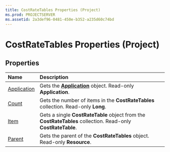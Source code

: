 ```yaml
---
title: CostRateTables Properties (Project)
ms.prod: PROJECTSERVER
ms.assetid: 2a3def96-0481-450e-b352-a235d60c74bd
---
```



# CostRateTables Properties (Project)

## Properties



|**Name**|**Description**|
|:-----|:-----|
|[Application](costratetables-application-property-project.md)|Gets the  **[Application](application-object-project.md)** object. Read-only **Application**.|
|[Count](costratetables-count-property-project.md)|Gets the number of items in the  **CostRateTables** collection. Read-only **Long**.|
|[Item](costratetables-item-property-project.md)|Gets a single  **CostRateTable** object from the **CostRateTables** collection. Read-only **CostRateTable**.|
|[Parent](costratetables-parent-property-project.md)|Gets the parent of the  **CostRateTables** object. Read-only **Resource**.|

